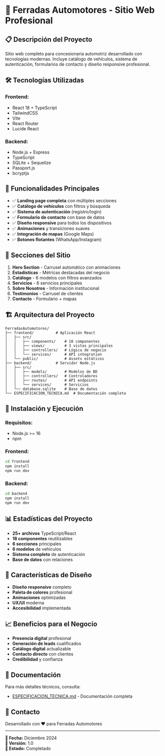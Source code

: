 # 🚗 **Ferradas Automotores - Sitio Web Profesional**

## 📋 **Descripción del Proyecto**

Sitio web completo para concesionaria automotriz desarrollado con tecnologías modernas. Incluye catálogo de vehículos, sistema de autenticación, formularios de contacto y diseño responsive profesional.

## 🛠️ **Tecnologías Utilizadas**

### **Frontend:**
- React 18 + TypeScript
- TailwindCSS
- Vite
- React Router
- Lucide React

### **Backend:**
- Node.js + Express
- TypeScript
- SQLite + Sequelize
- Passport.js
- bcryptjs

## 🚀 **Funcionalidades Principales**

- ✅ **Landing page completa** con múltiples secciones
- ✅ **Catálogo de vehículos** con filtros y búsqueda
- ✅ **Sistema de autenticación** (registro/login)
- ✅ **Formulario de contacto** con base de datos
- ✅ **Diseño responsive** para todos los dispositivos
- ✅ **Animaciones** y transiciones suaves
- ✅ **Integración de mapas** (Google Maps)
- ✅ **Botones flotantes** (WhatsApp/Instagram)

## 📱 **Secciones del Sitio**

1. **Hero Section** - Carrusel automático con animaciones
2. **Estadísticas** - Métricas destacadas del negocio
3. **Catálogo** - 6 modelos con filtros avanzados
4. **Servicios** - 6 servicios principales
5. **Sobre Nosotros** - Información institucional
6. **Testimonios** - Carrusel de clientes
7. **Contacto** - Formulario + mapas

## 🏗️ **Arquitectura del Proyecto**

```
FerradasAutomotores/
├── frontend/          # Aplicación React
│   ├── src/
│   │   ├── components/    # 18 componentes
│   │   ├── views/         # 3 vistas principales
│   │   ├── controllers/   # Lógica de negocio
│   │   └── services/      # API integration
│   └── public/            # Assets estáticos
├── backend/           # Servidor Node.js
│   ├── src/
│   │   ├── models/        # Modelos de BD
│   │   ├── controllers/   # Controladores
│   │   ├── routes/        # API endpoints
│   │   └── services/      # Servicios
│   └── database.sqlite    # Base de datos
└── ESPECIFICACION_TECNICA.md  # Documentación completa
```

## 🚀 **Instalación y Ejecución**

### **Requisitos:**
- Node.js >= 16
- npm

### **Frontend:**
```bash
cd frontend
npm install
npm run dev
```

### **Backend:**
```bash
cd backend
npm install
npm run dev
```

## 📊 **Estadísticas del Proyecto**

- **25+ archivos** TypeScript/React
- **18 componentes** reutilizables
- **6 secciones** principales
- **6 modelos** de vehículos
- **Sistema completo** de autenticación
- **Base de datos** con relaciones

## 🎨 **Características de Diseño**

- **Diseño responsive** completo
- **Paleta de colores** profesional
- **Animaciones** optimizadas
- **UX/UI** moderna
- **Accesibilidad** implementada

## 📈 **Beneficios para el Negocio**

- **Presencia digital** profesional
- **Generación de leads** cualificados
- **Catálogo digital** actualizable
- **Contacto directo** con clientes
- **Credibilidad** y confianza

## 📄 **Documentación**

Para más detalles técnicos, consulta:
- [ESPECIFICACION_TECNICA.md](./ESPECIFICACION_TECNICA.md) - Documentación completa

## 🤝 **Contacto**

Desarrollado con ❤️ para Ferradas Automotores

---

**📅 Fecha:** Diciembre 2024  
**🔄 Versión:** 1.0  
**📝 Estado:** Completado 